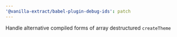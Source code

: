 ```yaml
---
'@vanilla-extract/babel-plugin-debug-ids': patch
---
```


Handle alternative compiled forms of array destructured `createTheme`
